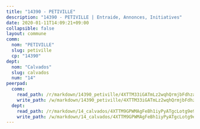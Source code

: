 ```yaml
---
title: "14390 - PETIVILLE"
description: "14390 - PETIVILLE | Entraide, Annonces, Initiatives"
date: 2020-01-11T14:09:21+09:00
collapsible: false
layout: commune
comm:
  nom: "PETIVILLE"
  slug: petiville
  cp: "14390"
dept:
  nom: "Calvados"
  slug: calvados
  num: "14"
peerpad:
  comm:
    read_path: /r/markdown/14390_petiville/4XTTM33iGATmLz2wqhQrmjbFdhza2FfofGAZyL3kCVTQe5vRq
    write_path: /w/markdown/14390_petiville/4XTTM33iGATmLz2wqhQrmjbFdhza2FfofGAZyL3kCVTQe5vRq-K3TgTjEWhZzGasYFAqC1tfPi4mu5eJbAoisvcioHLWPygUkdr5Nt3Y2dwhQXWRvooGxDTpVn7rSx59Xtj96AvanXMrTNEKC2nBDe7NH4FLDgJGmcMFMTkW3WUhNLU4rNyH8PpVSs
  dept:
    read_path: /r/markdown/14_calvados/4XTTM9GPWMAgFeBh1iyPyATgcLotg9e9APJpQBEyY3RZiUwJ6
    write_path: /w/markdown/14_calvados/4XTTM9GPWMAgFeBh1iyPyATgcLotg9e9APJpQBEyY3RZiUwJ6-K3TgUXWJAT2cYJ9ZstQphkkm2za8um5GwwXsivqaDFTgbhMDcHaRXnT3h69szAqCyvWcFfDim5fkwc6CXdUtyvPpirbD1TPAb6xCxpPN6dR3zzDRe29YehQYbhZdjvZYkgztJYvi
---
```


